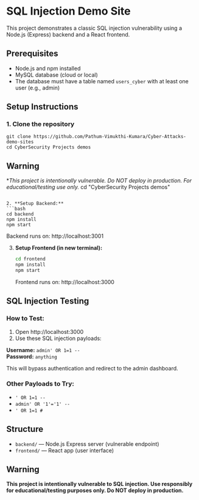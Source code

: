 # SQL Injection Demo Site

This project demonstrates a classic SQL injection vulnerability using a Node.js (Express) backend and a React frontend.

## Prerequisites
- Node.js and npm installed
- MySQL database (cloud or local)
- The database must have a table named `users_cyber` with at least one user (e.g., admin)

## Setup Instructions

### 1. Clone the repository
```
git clone https://github.com/Pathum-Vimukthi-Kumara/Cyber-Attacks-demo-sites
cd CyberSecurity Projects demos
```


## Warning
**This project is intentionally vulnerable. Do NOT deploy in production. For educational/testing use only.*
   cd "CyberSecurity Projects demos"
   ```

2. **Setup Backend:**
   ```bash
   cd backend
   npm install
   npm start
   ```
   Backend runs on: http://localhost:3001

3. **Setup Frontend (in new terminal):**
   ```bash
   cd frontend
   npm install
   npm start
   ```
   Frontend runs on: http://localhost:3000

## SQL Injection Testing

### How to Test:
1. Open http://localhost:3000
2. Use these SQL injection payloads:

**Username:** `admin' OR 1=1 --`  
**Password:** `anything`

This will bypass authentication and redirect to the admin dashboard.

### Other Payloads to Try:
- `' OR 1=1 --`
- `admin' OR '1'='1' --`
- `' OR 1=1 #`

## Structure
- `backend/` — Node.js Express server (vulnerable endpoint)
- `frontend/` — React app (user interface)

## Warning
**This project is intentionally vulnerable to SQL injection. Use responsibly for educational/testing purposes only. Do NOT deploy in production.**
